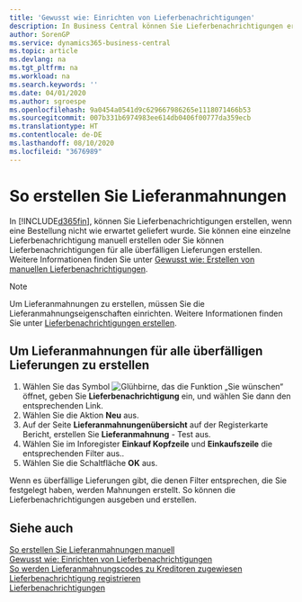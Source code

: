 ```yaml
---
title: 'Gewusst wie: Einrichten von Lieferbenachrichtigungen'
description: In Business Central können Sie Lieferbenachrichtigungen erstellen, wenn eine Bestellung nicht wie erwartet geliefert wurde.
author: SorenGP
ms.service: dynamics365-business-central
ms.topic: article
ms.devlang: na
ms.tgt_pltfrm: na
ms.workload: na
ms.search.keywords: ''
ms.date: 04/01/2020
ms.author: sgroespe
ms.openlocfilehash: 9a0454a0541d9c629667986265e1118071466b53
ms.sourcegitcommit: 007b331b6974983ee614db0406f00777da359ecb
ms.translationtype: HT
ms.contentlocale: de-DE
ms.lasthandoff: 08/10/2020
ms.locfileid: "3676989"
---
```

# <a name="generate-delivery-reminders"></a>So erstellen Sie Lieferanmahnungen
In [!INCLUDE[d365fin](../../includes/d365fin_md.md)], können Sie Lieferbenachrichtigungen erstellen, wenn eine Bestellung nicht wie erwartet geliefert wurde. Sie können eine einzelne Lieferbenachrichtigung manuell erstellen oder Sie können Lieferbenachrichtigungen für alle überfälligen Lieferungen erstellen. Weitere Informationen finden Sie unter [Gewusst wie: Erstellen von manuellen Lieferbenachrichtigungen](how-to-create-delivery-reminders-manually.md).  

> [!NOTE]  
>  Um Lieferanmahnungen zu erstellen, müssen Sie die Lieferanmahnungseigenschaften einrichten. Weitere Informationen finden Sie unter [Lieferbenachrichtigungen erstellen](how-to-set-up-delivery-reminders.md).  

## <a name="to-generate-delivery-reminders-for-all-overdue-deliveries"></a>Um Lieferanmahnungen für alle überfälligen Lieferungen zu erstellen  

1.  Wählen Sie das Symbol ![Glühbirne, das die Funktion „Sie wünschen“](../../media/ui-search/search_small.png "Sagen Sie mir, was Sie tun wollen") öffnet, geben Sie **Lieferbenachrichtigung** ein, und wählen Sie dann den entsprechenden Link.  
2.  Wählen Sie die Aktion **Neu** aus.  
3.  Auf der Seite **Lieferanmahnungenübersicht** auf der Registerkarte Bericht, erstellen Sie **Lieferanmahnung** - Test aus.  
4.  Wählen Sie im Inforegister **Einkauf Kopfzeile** und **Einkaufszeile** die entsprechenden Filter aus..  
5.  Wählen Sie die Schaltfläche **OK** aus.  

Wenn es überfällige Lieferungen gibt, die denen Filter entsprechen, die Sie festgelegt haben, werden Mahnungen erstellt. So können die Lieferbenachrichtigungen ausgeben und erstellen.  

## <a name="see-also"></a>Siehe auch  
 [So erstellen Sie Lieferanmahnungen manuell](how-to-create-delivery-reminders-manually.md)   
 [Gewusst wie: Einrichten von Lieferbenachrichtigungen](how-to-set-up-delivery-reminders.md)   
 [So werden Lieferanmahnungscodes zu Kreditoren zugewiesen](how-to-assign-delivery-reminder-codes-to-vendors.md)   
 [Lieferbenachrichtigung registrieren](how-to-issue-delivery-reminders.md)   
 [Lieferbenachrichtigungen](delivery-reminders.md)
